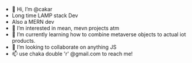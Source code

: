 - 👋 Hi, I’m @cakar
- Long time LAMP stack Dev
- Also a MERN dev 
- 👀 I’m interested in mean, mevn projects atm
- 🌱 I’m currently learning how to combine metaverse objects to actual iot products. 
- 💞️ I’m looking to collaborate on anything JS
- 📫 use chaka double 'r' @gmail.com to reach me!

<!---
cakar/cakar is a ✨ special ✨ repository because its `README.md` (this file) appears on your GitHub profile.
You can click the Preview link to take a look at your changes.
--->

